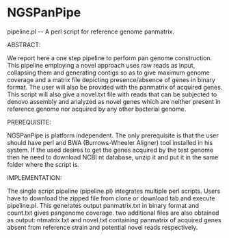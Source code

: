 # NGSPanPipe

pipeline.pl -- A perl script for reference genome panmatrix.

ABSTRACT:

We report here a one step pipeline to perform pan genome construction. This pipeline employing a novel approach 
uses raw reads as input, collapsing them and generating contigs so as to give maximum genome coverage and a 
matrix file depicting presence/absence of genes in binary format. The user will also be provided with the panmatrix of acquired 
genes. This script will also give a novel.txt file with reads that can be subjected to denovo assembly and analyzed as novel genes which are neither present in reference genome nor acquired by any other bacterial genome.

PREREQUISITE:

NGSPanPipe is platform independent. The only prerequisite is that the user should have perl and BWA (Burrows-Wheeler Aligner) tool installed in his system. If the used desires to get the genes acquired by the test genome then he need to download NCBI nt database, unzip it and put it in the same folder where the script is.

IMPLEMENTATION:

The single script pipeline (pipeline.pl) integrates multiple perl scripts. Users have to download the zipped file from clone or download tab and execute pipeline.pl. This generates output panmatrix.txt in binary format and count.txt gives pangenome coverage. two additional files are also obtained as output: ntmatrix.txt and novel.txt containing panmatrix of acquired genes absent from reference strain and potential novel reads respectively.
